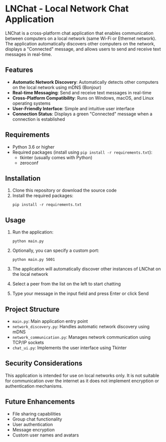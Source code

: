 # LNChat - Local Network Chat Application

LNChat is a cross-platform chat application that enables communication between computers on a local network (same Wi-Fi or Ethernet network). The application automatically discovers other computers on the network, displays a "Connected" message, and allows users to send and receive text messages in real-time.

## Features

- **Automatic Network Discovery**: Automatically detects other computers on the local network using mDNS (Bonjour)
- **Real-time Messaging**: Send and receive text messages in real-time
- **Cross-Platform Compatibility**: Runs on Windows, macOS, and Linux operating systems
- **User-Friendly Interface**: Simple and intuitive user interface
- **Connection Status**: Displays a green "Connected" message when a connection is established

## Requirements

- Python 3.6 or higher
- Required packages (install using `pip install -r requirements.txt`):
  - tkinter (usually comes with Python)
  - zeroconf

## Installation

1. Clone this repository or download the source code
2. Install the required packages:
   ```
   pip install -r requirements.txt
   ```

## Usage

1. Run the application:
   ```
   python main.py
   ```

2. Optionally, you can specify a custom port:
   ```
   python main.py 5001
   ```

3. The application will automatically discover other instances of LNChat on the local network
4. Select a peer from the list on the left to start chatting
5. Type your message in the input field and press Enter or click Send

## Project Structure

- `main.py`: Main application entry point
- `network_discovery.py`: Handles automatic network discovery using mDNS
- `network_communication.py`: Manages network communication using TCP/IP sockets
- `chat_ui.py`: Implements the user interface using Tkinter

## Security Considerations

This application is intended for use on local networks only. It is not suitable for communication over the internet as it does not implement encryption or authentication mechanisms.

## Future Enhancements

- File sharing capabilities
- Group chat functionality
- User authentication
- Message encryption
- Custom user names and avatars